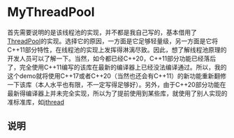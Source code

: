 # MyThreadPool
首先需要说明的是该线程池的实现，并不都是我自己写的，基本借用了[ThreadPool](https://github.com/progschj/ThreadPool)的实现。选择它的原因，一方面是它足够轻量级，另一方面是它将C++11部分特性，在线程池的实现上发挥得淋漓尽致。因此，想了解线程池原理的开发人员可以了解一下。当然，如今都已经C++20，C++11部分功能已经落后了，完全使用C++11编写的该库在最新的编译器上已经没法编译通过。所以，我的这个demo就将使用C++17或者C++20（当然也还会有C++11）的新功能重新翻修一下该库（本人水平也有限，不一定写得足够好）。另外，由于C++20部分功能在最新得编译器上并未完全实现，所以为了提前使用到某些库，就使用了别人实现的准标准库，如[jthread](https://github.com/josuttis/jthread)
## 说明
